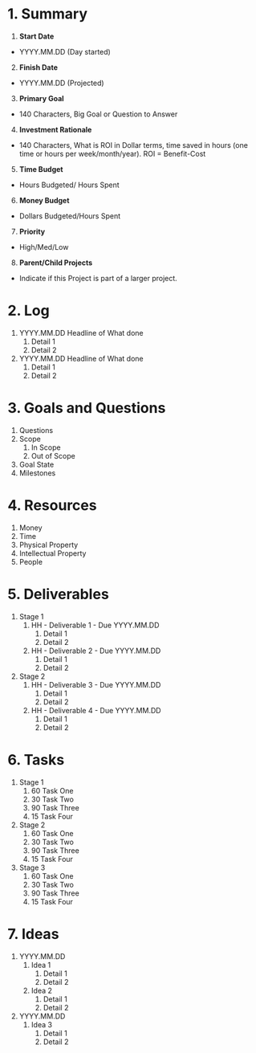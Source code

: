 
# 1. Summary

1. **Start Date**

* YYYY.MM.DD (Day started)

2. **Finish Date**

* YYYY.MM.DD (Projected)

3. **Primary Goal**

* 140 Characters, Big Goal or Question to Answer

4. **Investment Rationale**

* 140 Characters, What is ROI in Dollar terms, time saved in hours (one time or hours per week/month/year). ROI = Benefit-Cost

5. **Time Budget**

* Hours Budgeted/ Hours Spent

6. **Money Budget**

* Dollars Budgeted/Hours Spent

7. **Priority**

* High/Med/Low

8. **Parent/Child Projects**

* Indicate if this Project is part of a larger project.

# 2. Log

1. YYYY.MM.DD Headline of What done
    1. Detail 1
    2. Detail 2
2. YYYY.MM.DD Headline of What done
    1. Detail 1
    2. Detail 2

# 3. Goals and Questions

1. Questions
2. Scope
    1. In Scope
    2. Out of Scope
3. Goal State
4. Milestones

# 4. Resources

1. Money
2. Time
3. Physical Property
4. Intellectual Property
5. People

# 5. Deliverables

1. Stage 1
    1. HH - Deliverable 1 - Due YYYY.MM.DD
        1. Detail 1
        2. Detail 2
    2. HH - Deliverable 2 - Due YYYY.MM.DD
        1. Detail 1
        2. Detail 2
2. Stage 2
    1. HH - Deliverable 3 - Due YYYY.MM.DD
        1. Detail 1
        2. Detail 2
    2. HH - Deliverable 4 - Due YYYY.MM.DD
        1. Detail 1
        2. Detail 2

# 6. Tasks

1. Stage 1
    1. 60 Task One
    2. 30 Task Two
    3. 90 Task Three
    4. 15 Task Four
2. Stage 2
    1. 60 Task One
    2. 30 Task Two
    3. 90 Task Three
    4. 15 Task Four
3. Stage 3
    1. 60 Task One
    2. 30 Task Two
    3. 90 Task Three
    4. 15 Task Four

# 7. Ideas

1. YYYY.MM.DD
    1. Idea 1
        1. Detail 1
        2. Detail 2
    2. Idea 2
        1. Detail 1
        2. Detail 2
2. YYYY.MM.DD
    1. Idea 3
        1. Detail 1
        2. Detail 2
